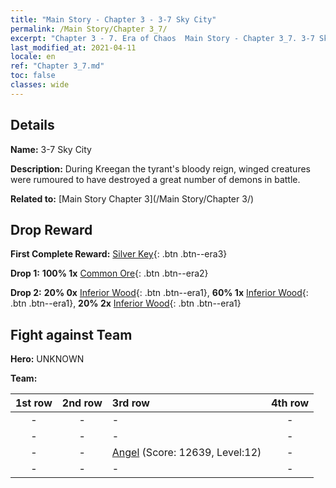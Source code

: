```yaml
---
title: "Main Story - Chapter 3 - 3-7 Sky City"
permalink: /Main Story/Chapter 3_7/
excerpt: "Chapter 3 - 7. Era of Chaos  Main Story - Chapter 3_7. 3-7 Sky City"
last_modified_at: 2021-04-11
locale: en
ref: "Chapter 3_7.md"
toc: false
classes: wide
---
```


## Details

 **Name:** 3-7 Sky City

 **Description:** During Kreegan the tyrant's bloody reign, winged creatures were rumoured to have destroyed a great number of demons in battle.

 **Related to:** [Main Story Chapter 3](/Main Story/Chapter 3/)

## Drop Reward

 **First Complete Reward:** [Silver Key](/Items/con_693/){: .btn .btn--era3}

 **Drop 1:** **100% 1x** [Common Ore](/Items/mat_6/){: .btn .btn--era2}

 **Drop 2:** **20% 0x** [Inferior Wood](/Items/mat_1/){: .btn .btn--era1}, **60% 1x** [Inferior Wood](/Items/mat_1/){: .btn .btn--era1}, **20% 2x** [Inferior Wood](/Items/mat_1/){: .btn .btn--era1}


## Fight against Team
 **Hero:** UNKNOWN

 **Team:**


  | 1st row | 2nd row | 3rd row | 4th row |
  |:----:|:----:|:----|:----:|
  | - | - | - | - |
  | - | - | - | - |
  | - | - | [Angel](/units/Angel/) (Score: 12639, Level:12)  | - |
  | - | - | - | - |


